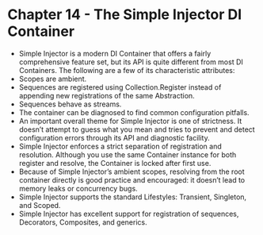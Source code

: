 # Chapter 14 - The Simple Injector DI Container

- Simple Injector is a modern DI Container that offers a fairly comprehensive feature set, but its API is quite different from most DI Containers. The following are a few of its characteristic attributes:
- Scopes are ambient.
- Sequences are registered using Collection.Register instead of appending new registrations of the same Abstraction.
- Sequences behave as streams.
- The container can be diagnosed to find common configuration pitfalls.
- An important overall theme for Simple Injector is one of strictness. It doesn’t attempt to guess what you mean and tries to prevent and detect configuration errors through its API and diagnostic facility.
- Simple Injector enforces a strict separation of registration and resolution. Although you use the same Container instance for both register and resolve, the Container is locked after first use.
- Because of Simple Injector’s ambient scopes, resolving from the root container directly is good practice and encouraged: it doesn’t lead to memory leaks or concurrency bugs.
- Simple Injector supports the standard Lifestyles: Transient, Singleton, and Scoped.
- Simple Injector has excellent support for registration of sequences, Decorators, Composites, and generics.